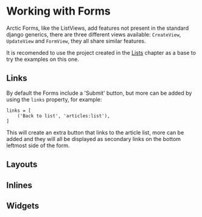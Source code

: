 # Working with Forms

Arctic Forms, like the ListViews, add features not present in the standard 
django generics, there are three different views available: `CreateView`, 
`UpdateView` and `FormView`, they all share similar features.

It is recomended to use the project created in the [Lists](lists.md) chapter as
a base to try the examples on this one.

## Links

By default the Forms include a 'Submit' button, but more can be added by using 
the `links` property, for example:

    links = [
        ('Back to list', 'articles:list'),
    ]

This will create an extra button that links to the article list, more can be 
added and they will all be displayed as secondary links on the bottom 
leftmost side of the form.

## Layouts

## Inlines

## Widgets
